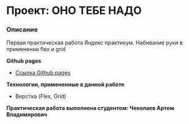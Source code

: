 # Проект: ОНО ТЕБЕ НАДО

### Описание

Первая практическая работа Яндекс практикум. Набивание руки в применении flex и grid

**Github pages**

- [Ссылка Github pages]()

**Технологии, примененные в данной работе**

- Верстка (Flex, Grid)

**Практическая работа выполнена студентом: Чеколаев Артем Владимирович**
